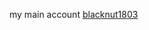 my main account [blacknut1803](https://github.com/blacknut1803)
<!---
nooneofyourbuisness/nooneofyourbuisness is a ✨ special ✨ repository because its `README.md` (this file) appears on your GitHub profile.
You can click the Preview link to take a look at your changes.
--->
